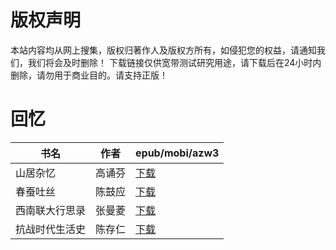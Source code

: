 # 版权声明

本站内容均从网上搜集，版权归著作人及版权方所有，如侵犯您的权益，请通知我们，我们将会及时删除！ 下载链接仅供宽带测试研究用途，请下载后在24小时内删除，请勿用于商业目的。请支持正版！

# 回忆

| 书名 | 作者 | epub/mobi/azw3 |
| --- | --- | --- |
| 山居杂忆 | 高诵芬 | [下载](https://url89.ctfile.com/f/31084289-1357002007-f88da6?p=8866) |
| 春蚕吐丝 | 陈鼓应 | [下载](https://url89.ctfile.com/f/31084289-1356997690-f60a4b?p=8866) |
| 西南联大行思录 | 张曼菱 | [下载](https://url89.ctfile.com/f/31084289-1357018297-9bd135?p=8866) |
| 抗战时代生活史 | 陈存仁 | [下载](https://url89.ctfile.com/f/31084289-1357015798-1b99aa?p=8866) |
